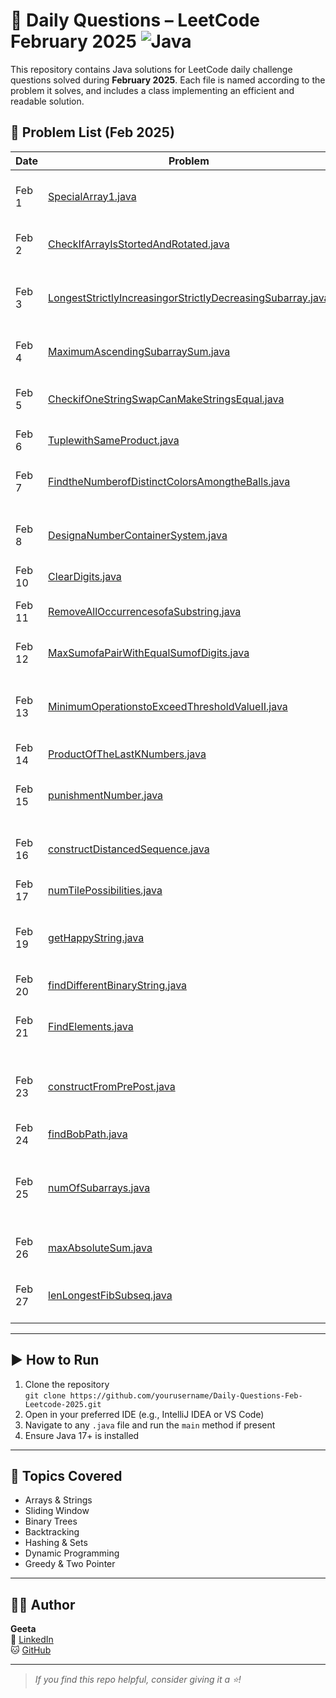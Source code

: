# 🧠 Daily Questions – LeetCode February 2025 ![Java](https://img.shields.io/badge/language-Java-orange)

This repository contains Java solutions for LeetCode daily challenge questions solved during **February 2025**. Each file is named according to the problem it solves, and includes a class implementing an efficient and readable solution.

## 📅 Problem List (Feb 2025)

| Date       | Problem | LeetCode Link |
|------------|---------|---------------|
| Feb 1      | [SpecialArray1.java](SpecialArray1.java) | [🔗 Special Array With X Elements Greater Than or Equal X](https://leetcode.com/problems/special-array-with-x-elements-greater-than-or-equal-x) |
| Feb 2      | [CheckIfArrayIsStortedAndRotated.java](CheckIfArrayIsStortedAndRotated.java) | [🔗 Check if Array Is Sorted and Rotated](https://leetcode.com/problems/check-if-array-is-sorted-and-rotated) |
| Feb 3      | [LongestStrictlyIncreasingorStrictlyDecreasingSubarray.java](LongestStrictlyIncreasingorStrictlyDecreasingSubarray.java) | [🔗 Longest Strictly Increasing or Decreasing Subarray](https://leetcode.com/discuss/interview-question/4216931/) |
| Feb 4      | [MaximumAscendingSubarraySum.java](MaximumAscendingSubarraySum.java) | [🔗 Maximum Ascending Subarray Sum](https://leetcode.com/problems/maximum-ascending-subarray-sum) |
| Feb 5      | [CheckifOneStringSwapCanMakeStringsEqual.java](CheckifOneStringSwapCanMakeStringsEqual.java) | [🔗 Check if One String Swap Can Make Strings Equal](https://leetcode.com/problems/check-if-one-string-swap-can-make-strings-equal) |
| Feb 6      | [TuplewithSameProduct.java](TuplewithSameProduct.java) | [🔗 Tuple with Same Product](https://leetcode.com/problems/tuple-with-same-product) |
| Feb 7      | [FindtheNumberofDistinctColorsAmongtheBalls.java](FindtheNumberofDistinctColorsAmongtheBalls.java) | [🔗 Find the Number of Distinct Colors Among the Balls](https://leetcode.com/problems/find-the-number-of-distinct-colors-among-the-balls) |
| Feb 8      | [DesignaNumberContainerSystem.java](DesignaNumberContainerSystem.java) | [🔗 Design a Number Container System](https://leetcode.com/problems/design-a-number-container-system) |
| Feb 10     | [ClearDigits.java](ClearDigits.java) | [🔗 Clear Digits](https://leetcode.com/problems/clear-digits) |
| Feb 11     | [RemoveAllOccurrencesofaSubstring.java](RemoveAllOccurrencesofaSubstring.java) | [🔗 Remove All Occurrences of a Substring](https://leetcode.com/problems/remove-all-occurrences-of-a-substring) |
| Feb 12     | [MaxSumofaPairWithEqualSumofDigits.java](MaxSumofaPairWithEqualSumofDigits.java) | [🔗 Max Sum of a Pair With Equal Sum of Digits](https://leetcode.com/problems/max-sum-of-a-pair-with-equal-sum-of-digits) |
| Feb 13     | [MinimumOperationstoExceedThresholdValueII.java](MinimumOperationstoExceedThresholdValueII.java) | [🔗 Minimum Operations to Exceed Threshold Value II](https://leetcode.com/problems/minimum-operations-to-exceed-threshold-value-ii) |
| Feb 14     | [ProductOfTheLastKNumbers.java](ProductOfTheLastKNumbers.java) | [🔗 Product of the Last K Numbers](https://leetcode.com/problems/product-of-the-last-k-numbers) |
| Feb 15     | [punishmentNumber.java](punishmentNumber.java) | [🔗 Find the Punishment Number of an Integer](https://leetcode.com/problems/find-the-punishment-number-of-an-integer) |
| Feb 16     | [constructDistancedSequence.java](constructDistancedSequence.java) | [🔗 Construct the Lexicographically Largest Valid Sequence](https://leetcode.com/problems/construct-the-lexicographically-largest-valid-sequence) |
| Feb 17     | [numTilePossibilities.java](numTilePossibilities.java) | [🔗 Letter Tile Possibilities](https://leetcode.com/problems/letter-tile-possibilities) |
| Feb 19     | [getHappyString.java](getHappyString.java) | [🔗 The k-th Lexicographical String of All Happy Strings of Length n](https://leetcode.com/problems/the-k-th-lexicographical-string-of-all-happy-strings-of-length-n) |
| Feb 20     | [findDifferentBinaryString.java](findDifferentBinaryString.java) | [🔗 Find Unique Binary String](https://leetcode.com/problems/find-unique-binary-string) |
| Feb 21     | [FindElements.java](FindElements.java) | [🔗 Find Elements in a Contaminated Binary Tree](https://leetcode.com/problems/find-elements-in-a-contaminated-binary-tree) |
| Feb 23     | [constructFromPrePost.java](constructFromPrePost.java) | [🔗 Construct Binary Tree from Preorder and Postorder Traversal](https://leetcode.com/problems/construct-binary-tree-from-preorder-and-postorder-traversal) |
| Feb 24     | [findBobPath.java](findBobPath.java) | [🔗 Find Bob’s Path (Contest)](https://leetcode.com/discuss/interview-question/4204892/) |
| Feb 25     | [numOfSubarrays.java](numOfSubarrays.java) | [🔗 Number of Sub-arrays of Size K and Average Greater than or Equal to Threshold](https://leetcode.com/problems/number-of-sub-arrays-of-size-k-and-average-greater-than-or-equal-to-threshold) |
| Feb 26     | [maxAbsoluteSum.java](maxAbsoluteSum.java) | [🔗 Maximum Absolute Sum of Any Subarray](https://leetcode.com/problems/maximum-absolute-sum-of-any-subarray) |
| Feb 27     | [lenLongestFibSubseq.java](lenLongestFibSubseq.java) | [🔗 Length of Longest Fibonacci Subsequence](https://leetcode.com/problems/length-of-longest-fibonacci-subsequence) |

---

## ▶️ How to Run

1. Clone the repository  
   `git clone https://github.com/yourusername/Daily-Questions-Feb-Leetcode-2025.git`
2. Open in your preferred IDE (e.g., IntelliJ IDEA or VS Code)  
3. Navigate to any `.java` file and run the `main` method if present  
4. Ensure Java 17+ is installed

---

## 🧠 Topics Covered

- Arrays & Strings  
- Sliding Window  
- Binary Trees  
- Backtracking  
- Hashing & Sets  
- Dynamic Programming  
- Greedy & Two Pointer

---

## 🙋‍♀️ Author

**Geeta**  
🔗 [LinkedIn](https://www.linkedin.com/in/geetaseshapalli)  
🐱 [GitHub](https://github.com/geeta-seshapalli)

---

> _If you find this repo helpful, consider giving it a ⭐️!_
